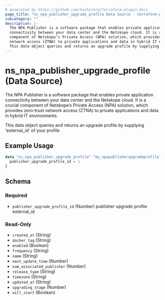 ```yaml
---
# generated by https://github.com/hashicorp/terraform-plugin-docs
page_title: "ns_npa_publisher_upgrade_profile Data Source - terraform-provider-ns"
subcategory: ""
description: |-
  The NPA Publisher is a software package that enables private application
  connectivity between your data center and the Netskope cloud. It is a crucial
  component of Netskope’s Private Access (NPA) solution, which provides zero-trust
  network access (ZTNA) to private applications and data in hybrid IT environments.
  This data object queries and returns an upgrade profile by supplying 'external_id' of your profile
---
```


# ns_npa_publisher_upgrade_profile (Data Source)

The NPA Publisher is a software package that enables private application
connectivity between your data center and the Netskope cloud. It is a crucial
component of Netskope’s Private Access (NPA) solution, which provides zero-trust
network access (ZTNA) to private applications and data in hybrid IT environments.

This data object queries and returns an upgrade profile by supplying 'external_id' of your profile

## Example Usage

```terraform
data "ns_npa_publisher_upgrade_profile" "my_npapublisherupgradeprofile" {
  publisher_upgrade_profile_id = 1
}
```

<!-- schema generated by tfplugindocs -->
## Schema

### Required

- `publisher_upgrade_profile_id` (Number) publisher upgrade profile external_id

### Read-Only

- `created_at` (String)
- `docker_tag` (String)
- `enabled` (Boolean)
- `frequency` (String)
- `name` (String)
- `next_update_time` (Number)
- `num_associated_publisher` (Number)
- `release_type` (String)
- `timezone` (String)
- `updated_at` (String)
- `upgrading_stage` (Number)
- `will_start` (Boolean)


